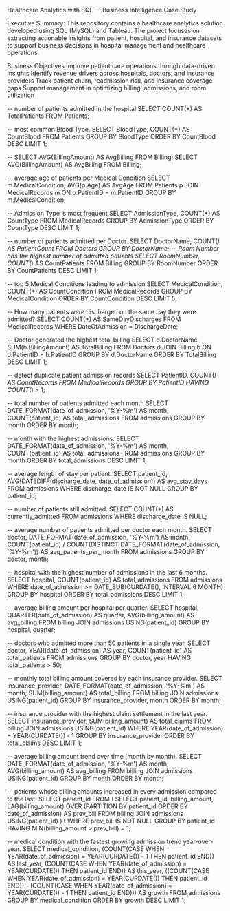 Healthcare Analytics with SQL — Business Intelligence Case Study

Executive Summary:
This repository contains a healthcare analytics solution developed using SQL (MySQL) and Tableau. The project focuses on extracting actionable insights from patient, hospital, and insurance datasets to support business decisions in hospital management and healthcare operations.

Business Objectives
Improve patient care operations through data-driven insights
Identify revenue drivers across hospitals, doctors, and insurance providers
Track patient churn, readmission risk, and insurance coverage gaps
Support management in optimizing billing, admissions, and room utilization



-- number of patients admitted in the hospital
SELECT COUNT(*) AS TotalPatients
FROM Patients;

-- most common Blood Type.
SELECT BloodType, COUNT(*) AS CountBlood
FROM Patients
GROUP BY BloodType
ORDER BY CountBlood DESC
LIMIT 1;

-- SELECT AVG(BillingAmount) AS AvgBilling FROM Billing;
SELECT AVG(BillingAmount) AS AvgBilling
FROM Billing;

-- average age of patients per Medical Condition
SELECT m.MedicalCondition, AVG(p.Age) AS AvgAge
FROM Patients p
JOIN MedicalRecords m ON p.PatientID = m.PatientID
GROUP BY m.MedicalCondition;

-- Admission Type is most frequent
SELECT AdmissionType, COUNT(*) AS CountType
FROM MedicalRecords
GROUP BY AdmissionType
ORDER BY CountType DESC
LIMIT 1;

-- number of patients admitted per Doctor.
SELECT DoctorName, COUNT(*) AS PatientCount
FROM Doctors
GROUP BY DoctorName;
-- Room Number has the highest number of admitted patients
SELECT RoomNumber, COUNT(*) AS CountPatients
FROM Billing
GROUP BY RoomNumber
ORDER BY CountPatients DESC
LIMIT 1;

-- top 5 Medical Conditions leading to admission
SELECT MedicalCondition, COUNT(*) AS CountCondition
FROM MedicalRecords
GROUP BY MedicalCondition
ORDER BY CountCondition DESC
LIMIT 5;

-- How many patients were discharged on the same day they were admitted?
SELECT COUNT(*) AS SameDayDischarges
FROM MedicalRecords
WHERE DateOfAdmission = DischargeDate;

-- Doctor generated the highest total billing
SELECT d.DoctorName, SUM(b.BillingAmount) AS TotalBilling
FROM Doctors d
JOIN Billing b ON d.PatientID = b.PatientID
GROUP BY d.DoctorName
ORDER BY TotalBilling DESC
LIMIT 1;

-- detect duplicate patient admission records
SELECT PatientID, COUNT(*) AS CountRecords
FROM MedicalRecords
GROUP BY PatientID
HAVING COUNT(*) > 1;

-- total number of patients admitted each month
SELECT 
    DATE_FORMAT(date_of_admission, '%Y-%m') AS month,
    COUNT(patient_id) AS total_admissions
FROM admissions
GROUP BY month
ORDER BY month;

-- month with the highest admissions.
SELECT 
    DATE_FORMAT(date_of_admission, '%Y-%m') AS month,
    COUNT(patient_id) AS total_admissions
FROM admissions
GROUP BY month
ORDER BY total_admissions DESC
LIMIT 1;

-- average length of stay per patient.
SELECT 
    patient_id,
    AVG(DATEDIFF(discharge_date, date_of_admission)) AS avg_stay_days
FROM admissions
WHERE discharge_date IS NOT NULL
GROUP BY patient_id;

-- number of patients still admitted.
SELECT COUNT(*) AS currently_admitted
FROM admissions
WHERE discharge_date IS NULL;

-- average number of patients admitted per doctor each month.
SELECT 
    doctor,
    DATE_FORMAT(date_of_admission, '%Y-%m') AS month,
    COUNT(patient_id) / COUNT(DISTINCT DATE_FORMAT(date_of_admission, '%Y-%m')) AS avg_patients_per_month
FROM admissions
GROUP BY doctor, month;

-- hospital with the highest number of admissions in the last 6 months.
SELECT 
    hospital,
    COUNT(patient_id) AS total_admissions
FROM admissions
WHERE date_of_admission >= DATE_SUB(CURDATE(), INTERVAL 6 MONTH)
GROUP BY hospital
ORDER BY total_admissions DESC
LIMIT 1;

-- average billing amount per hospital per quarter.
SELECT 
    hospital,
    QUARTER(date_of_admission) AS quarter,
    AVG(billing_amount) AS avg_billing
FROM billing
JOIN admissions USING(patient_id)
GROUP BY hospital, quarter;

-- doctors who admitted more than 50 patients in a single year.
SELECT 
    doctor,
    YEAR(date_of_admission) AS year,
    COUNT(patient_id) AS total_patients
FROM admissions
GROUP BY doctor, year
HAVING total_patients > 50;

-- monthly total billing amount covered by each insurance provider.
SELECT 
    insurance_provider,
    DATE_FORMAT(date_of_admission, '%Y-%m') AS month,
    SUM(billing_amount) AS total_billing
FROM billing
JOIN admissions USING(patient_id)
GROUP BY insurance_provider, month
ORDER BY month;

-- insurance provider with the highest claim settlement in the last year.
SELECT 
    insurance_provider,
    SUM(billing_amount) AS total_claims
FROM billing
JOIN admissions USING(patient_id)
WHERE YEAR(date_of_admission) = YEAR(CURDATE()) - 1
GROUP BY insurance_provider
ORDER BY total_claims DESC
LIMIT 1;

-- average billing amount trend over time (month by month).
SELECT 
    DATE_FORMAT(date_of_admission, '%Y-%m') AS month,
    AVG(billing_amount) AS avg_billing
FROM billing
JOIN admissions USING(patient_id)
GROUP BY month
ORDER BY month;

-- patients whose billing amounts increased in every admission compared to the last.
SELECT patient_id
FROM (
    SELECT 
        patient_id,
        billing_amount,
        LAG(billing_amount) OVER (PARTITION BY patient_id ORDER BY date_of_admission) AS prev_bill
    FROM billing
    JOIN admissions USING(patient_id)
) t
WHERE prev_bill IS NOT NULL
GROUP BY patient_id
HAVING MIN(billing_amount > prev_bill) = 1;

-- medical condition with the fastest growing admission trend year-over-year.
SELECT 
    medical_condition,
    (COUNT(CASE WHEN YEAR(date_of_admission) = YEAR(CURDATE()) - 1 THEN patient_id END)) AS last_year,
    (COUNT(CASE WHEN YEAR(date_of_admission) = YEAR(CURDATE()) THEN patient_id END)) AS this_year,
    ((COUNT(CASE WHEN YEAR(date_of_admission) = YEAR(CURDATE()) THEN patient_id END)) -
     (COUNT(CASE WHEN YEAR(date_of_admission) = YEAR(CURDATE()) - 1 THEN patient_id END))) AS growth
FROM admissions
GROUP BY medical_condition
ORDER BY growth DESC
LIMIT 1;



